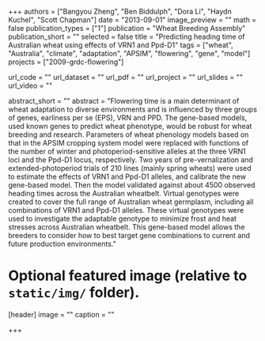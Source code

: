 +++
authors = ["Bangyou Zheng", "Ben Biddulph", "Dora Li", "Haydn Kuchel", "Scott Chapman"]
date = "2013-09-01"
image_preview = ""
math = false
publication_types = ["1"]
publication = "Wheat Breeding Assembly"
publication_short = ""
selected = false
title = "Predicting heading time of Australian wheat using effects of VRN1 and Ppd-D1"
tags = ["wheat", "Australia", "climate", "adaptation", "APSIM", "flowering", "gene", "model"]
projects = ["2009-grdc-flowering"]

url_code = ""
url_dataset = ""
url_pdf = ""
url_project = ""
url_slides = ""
url_video = ""

abstract_short = ""
abstract = "Flowering time is a main determinant of wheat adaptation to diverse environments and is influenced by three groups of genes, earliness per se (EPS), VRN and PPD. The gene-based models, used known genes to predict wheat phenotype, would be robust for wheat breeding and research. Parameters of wheat phenology models based on that in the APSIM cropping system model were replaced with functions of the number of winter and photoperiod-sensitive alleles at the three VRN1 loci and the Ppd-D1 locus, respectively. Two years of pre-vernalization and extended-photoperiod trials of 210 lines (mainly spring wheats) were used to estimate the effects of VRN1 and Ppd-D1 alleles, and calibrate the new gene-based model. Then the model validated against about 4500 observed heading times across the Australian wheatbelt. Virtual genotypes were created to cover the full range of Australian wheat germplasm, including all combinations of VRN1 and Ppd-D1 alleles. These virtual genotypes were used to investigate the adaptable genotype to minimize frost and heat stresses across Australian wheatbelt. This gene-based model allows the breeders to consider how to best target gene combinations to current and future production environments."


# Optional featured image (relative to `static/img/` folder).
[header]
image = ""
caption = ""

+++
